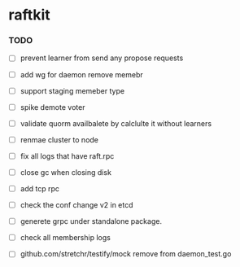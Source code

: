 # raftkit

### TODO 
- [ ] prevent learner from send any propose requests 
- [ ] add wg for daemon remove memebr 
- [ ] support staging memeber type 
- [ ] spike demote voter
- [ ] validate quorm availbalete by calclulte it without learners
- [ ] renmae cluster to node
- [ ] fix all logs that have raft.rpc 
- [ ] close gc when closing disk 
- [ ] add tcp rpc 
- [ ] check the conf change v2 in etcd
- [ ] generete grpc under standalone package. 
- [ ] check all membership logs
- [ ] github.com/stretchr/testify/mock remove from daemon_test.go



